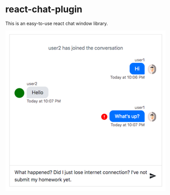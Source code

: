 # react-chat-plugin

This is an easy-to-use react chat window library. 

![screenshot 1](./screenshots/s1.png)
